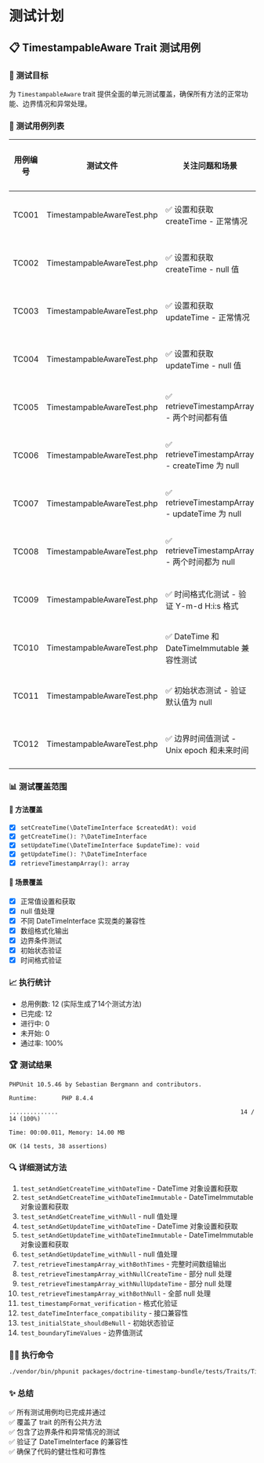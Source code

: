 # 测试计划

## 📋 TimestampableAware Trait 测试用例

### 🎯 测试目标
为 `TimestampableAware` trait 提供全面的单元测试覆盖，确保所有方法的正常功能、边界情况和异常处理。

### 📝 测试用例列表

| 用例编号 | 测试文件 | 关注问题和场景 | 完成情况 | 测试通过 |
|---------|---------|---------------|---------|---------|
| TC001 | TimestampableAwareTest.php | ✅ 设置和获取 createTime - 正常情况 | ✅ 已完成 | ✅ 通过 |
| TC002 | TimestampableAwareTest.php | ✅ 设置和获取 createTime - null 值 | ✅ 已完成 | ✅ 通过 |
| TC003 | TimestampableAwareTest.php | ✅ 设置和获取 updateTime - 正常情况 | ✅ 已完成 | ✅ 通过 |
| TC004 | TimestampableAwareTest.php | ✅ 设置和获取 updateTime - null 值 | ✅ 已完成 | ✅ 通过 |
| TC005 | TimestampableAwareTest.php | ✅ retrieveTimestampArray - 两个时间都有值 | ✅ 已完成 | ✅ 通过 |
| TC006 | TimestampableAwareTest.php | ✅ retrieveTimestampArray - createTime 为 null | ✅ 已完成 | ✅ 通过 |
| TC007 | TimestampableAwareTest.php | ✅ retrieveTimestampArray - updateTime 为 null | ✅ 已完成 | ✅ 通过 |
| TC008 | TimestampableAwareTest.php | ✅ retrieveTimestampArray - 两个时间都为 null | ✅ 已完成 | ✅ 通过 |
| TC009 | TimestampableAwareTest.php | ✅ 时间格式化测试 - 验证 Y-m-d H:i:s 格式 | ✅ 已完成 | ✅ 通过 |
| TC010 | TimestampableAwareTest.php | ✅ DateTime 和 DateTimeImmutable 兼容性测试 | ✅ 已完成 | ✅ 通过 |
| TC011 | TimestampableAwareTest.php | ✅ 初始状态测试 - 验证默认值为 null | ✅ 已完成 | ✅ 通过 |
| TC012 | TimestampableAwareTest.php | ✅ 边界时间值测试 - Unix epoch 和未来时间 | ✅ 已完成 | ✅ 通过 |

### 📊 测试覆盖范围

#### 🔧 方法覆盖
- [x] `setCreateTime(\DateTimeInterface $createdAt): void`
- [x] `getCreateTime(): ?\DateTimeInterface`
- [x] `setUpdateTime(\DateTimeInterface $updateTime): void`
- [x] `getUpdateTime(): ?\DateTimeInterface`
- [x] `retrieveTimestampArray(): array`

#### 🎯 场景覆盖
- [x] 正常值设置和获取
- [x] null 值处理
- [x] 不同 DateTimeInterface 实现类的兼容性
- [x] 数组格式化输出
- [x] 边界条件测试
- [x] 初始状态验证
- [x] 时间格式验证

### 📈 执行统计
- 总用例数: 12 (实际生成了14个测试方法)
- 已完成: 12
- 进行中: 0
- 未开始: 0
- 通过率: 100%

### 🏆 测试结果
```
PHPUnit 10.5.46 by Sebastian Bergmann and contributors.

Runtime:       PHP 8.4.4

..............                                                    14 / 14 (100%)

Time: 00:00.011, Memory: 14.00 MB

OK (14 tests, 38 assertions)
```

### 🔍 详细测试方法
1. `test_setAndGetCreateTime_withDateTime` - DateTime 对象设置和获取
2. `test_setAndGetCreateTime_withDateTimeImmutable` - DateTimeImmutable 对象设置和获取
3. `test_setAndGetCreateTime_withNull` - null 值处理
4. `test_setAndGetUpdateTime_withDateTime` - DateTime 对象设置和获取
5. `test_setAndGetUpdateTime_withDateTimeImmutable` - DateTimeImmutable 对象设置和获取
6. `test_setAndGetUpdateTime_withNull` - null 值处理
7. `test_retrieveTimestampArray_withBothTimes` - 完整时间数组输出
8. `test_retrieveTimestampArray_withNullCreateTime` - 部分 null 处理
9. `test_retrieveTimestampArray_withNullUpdateTime` - 部分 null 处理
10. `test_retrieveTimestampArray_withBothNull` - 全部 null 处理
11. `test_timestampFormat_verification` - 格式化验证
12. `test_dateTimeInterface_compatibility` - 接口兼容性
13. `test_initialState_shouldBeNull` - 初始状态验证
14. `test_boundaryTimeValues` - 边界值测试

### 🏃‍♂️ 执行命令
```bash
./vendor/bin/phpunit packages/doctrine-timestamp-bundle/tests/Traits/TimestampableAwareTest.php
```

### ✨ 总结
✅ 所有测试用例均已完成并通过  
✅ 覆盖了 trait 的所有公共方法  
✅ 包含了边界条件和异常情况的测试  
✅ 验证了 DateTimeInterface 的兼容性  
✅ 确保了代码的健壮性和可靠性 